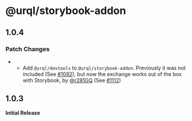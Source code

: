 # @urql/storybook-addon

## 1.0.4

### Patch Changes

- - Add `@urql/devtools` to `@urql/storybook-addon`. Previously it was not included (See [#1092](https://github.com/FormidableLabs/urql/issues/1092)), but now the exchange works out of the box with Storybook, by [@r281GQ](https://github.com/r281GQ) (See [#1112](https://github.com/FormidableLabs/urql/pull/1112))

## 1.0.3

**Initial Release**
